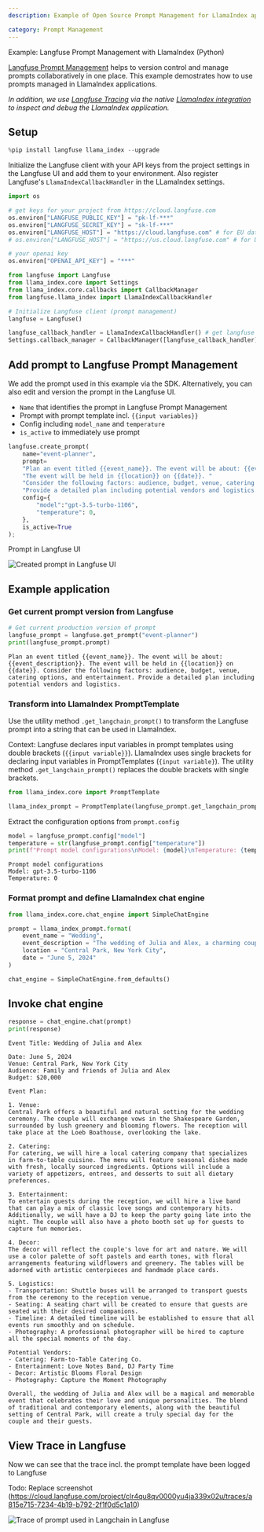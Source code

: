 ```yaml
---
description: Example of Open Source Prompt Management for LlamaIndex applications using Langfuse.

category: Prompt Management
---
```


Example: Langfuse Prompt Management with LlamaIndex (Python)

[Langfuse Prompt Management](https://langfuse.com/docs/prompts) helps to version control and manage prompts collaboratively in one place. This example demostrates how to use prompts managed in LlamaIndex applications.

_In addition, we use [Langfuse Tracing](https://langfuse.com/docs/tracing) via the native [LlamaIndex integration](https://langfuse.com/docs/integrations/llama-index) to inspect and debug the LlamaIndex application._

## Setup


```python
%pip install langfuse llama_index --upgrade
```

Initialize the Langfuse client with your API keys from the project settings in the Langfuse UI and add them to your environment. Also register Langfuse's `LlamaIndexCallbackHandler` in the LLamaIndex settings.


```python
import os

# get keys for your project from https://cloud.langfuse.com
os.environ["LANGFUSE_PUBLIC_KEY"] = "pk-lf-***"
os.environ["LANGFUSE_SECRET_KEY"] = "sk-lf-***"
os.environ["LANGFUSE_HOST"] = "https://cloud.langfuse.com" # for EU data region
# os.environ["LANGFUSE_HOST"] = "https://us.cloud.langfuse.com" # for US data region

# your openai key
os.environ["OPENAI_API_KEY"] = "***"
```


```python
from langfuse import Langfuse
from llama_index.core import Settings
from llama_index.core.callbacks import CallbackManager
from langfuse.llama_index import LlamaIndexCallbackHandler

# Initialize Langfuse client (prompt management)
langfuse = Langfuse()

langfuse_callback_handler = LlamaIndexCallbackHandler() # get langfuse's llamaindex callback handler
Settings.callback_manager = CallbackManager([langfuse_callback_handler]) # register callback handler in settings
```

## Add prompt to Langfuse Prompt Management

We add the prompt used in this example via the SDK. Alternatively, you can also edit and version the prompt in the Langfuse UI.

- `Name` that identifies the prompt in Langfuse Prompt Management
- Prompt with prompt template incl. `{{input variables}}`
- Config including `model_name` and `temperature`
- `is_active` to immediately use prompt


```python
langfuse.create_prompt(
    name="event-planner",
    prompt=
    "Plan an event titled {{event_name}}. The event will be about: {{event_description}}. "
    "The event will be held in {{location}} on {{date}}. "
    "Consider the following factors: audience, budget, venue, catering options, and entertainment. "
    "Provide a detailed plan including potential vendors and logistics.",
    config={
        "model":"gpt-3.5-turbo-1106",
        "temperature": 0,
    },
    is_active=True
);
```

Prompt in Langfuse UI

![Created prompt in Langfuse UI](https://langfuse.com/images/docs/prompt-management-langchain-prompt.png)

## Example application

### Get current prompt version from Langfuse


```python
# Get current production version of prompt
langfuse_prompt = langfuse.get_prompt("event-planner")
print(langfuse_prompt.prompt)
```

    Plan an event titled {{event_name}}. The event will be about: {{event_description}}. The event will be held in {{location}} on {{date}}. Consider the following factors: audience, budget, venue, catering options, and entertainment. Provide a detailed plan including potential vendors and logistics.


### Transform into LlamaIndex PromptTemplate

Use the utility method `.get_langchain_prompt()` to transform the Langfuse prompt into a string that can be used in LlamaIndex.

Context: Langfuse declares input variables in prompt templates using double brackets (`{{input variable}}`). LlamaIndex uses single brackets for declaring input variables in PromptTemplates (`{input variable}`). The utility method `.get_langchain_prompt()` replaces the double brackets with single brackets.


```python
from llama_index.core import PromptTemplate

llama_index_prompt = PromptTemplate(langfuse_prompt.get_langchain_prompt())
```

Extract the configuration options from `prompt.config`


```python
model = langfuse_prompt.config["model"]
temperature = str(langfuse_prompt.config["temperature"])
print(f"Prompt model configurations\nModel: {model}\nTemperature: {temperature}")
```

    Prompt model configurations
    Model: gpt-3.5-turbo-1106
    Temperature: 0


### Format prompt and define LlamaIndex chat engine



```python
from llama_index.core.chat_engine import SimpleChatEngine

prompt = llama_index_prompt.format(
    event_name = "Wedding",
    event_description = "The wedding of Julia and Alex, a charming couple who share a love for art and nature. This special day will celebrate their journey together with a blend of traditional and contemporary elements, reflecting their unique personalities.",
    location = "Central Park, New York City",
    date = "June 5, 2024"
)

chat_engine = SimpleChatEngine.from_defaults()
```

## Invoke chat engine


```python
response = chat_engine.chat(prompt)
print(response)
```

    Event Title: Wedding of Julia and Alex
    
    Date: June 5, 2024
    Venue: Central Park, New York City
    Audience: Family and friends of Julia and Alex
    Budget: $20,000
    
    Event Plan:
    
    1. Venue:
    Central Park offers a beautiful and natural setting for the wedding ceremony. The couple will exchange vows in the Shakespeare Garden, surrounded by lush greenery and blooming flowers. The reception will take place at the Loeb Boathouse, overlooking the lake.
    
    2. Catering:
    For catering, we will hire a local catering company that specializes in farm-to-table cuisine. The menu will feature seasonal dishes made with fresh, locally sourced ingredients. Options will include a variety of appetizers, entrees, and desserts to suit all dietary preferences.
    
    3. Entertainment:
    To entertain guests during the reception, we will hire a live band that can play a mix of classic love songs and contemporary hits. Additionally, we will have a DJ to keep the party going late into the night. The couple will also have a photo booth set up for guests to capture fun memories.
    
    4. Decor:
    The decor will reflect the couple's love for art and nature. We will use a color palette of soft pastels and earth tones, with floral arrangements featuring wildflowers and greenery. The tables will be adorned with artistic centerpieces and handmade place cards.
    
    5. Logistics:
    - Transportation: Shuttle buses will be arranged to transport guests from the ceremony to the reception venue.
    - Seating: A seating chart will be created to ensure that guests are seated with their desired companions.
    - Timeline: A detailed timeline will be established to ensure that all events run smoothly and on schedule.
    - Photography: A professional photographer will be hired to capture all the special moments of the day.
    
    Potential Vendors:
    - Catering: Farm-to-Table Catering Co.
    - Entertainment: Love Notes Band, DJ Party Time
    - Decor: Artistic Blooms Floral Design
    - Photography: Capture the Moment Photography
    
    Overall, the wedding of Julia and Alex will be a magical and memorable event that celebrates their love and unique personalities. The blend of traditional and contemporary elements, along with the beautiful setting of Central Park, will create a truly special day for the couple and their guests.


## View Trace in Langfuse

Now we can see that the trace incl. the prompt template have been logged to Langfuse

Todo: Replace screenshot (https://cloud.langfuse.com/project/clr4qu8qv0000yu4ja339x02u/traces/a815e715-7234-4b19-b792-2f1f0d5c1a10)

![Trace of prompt used in Langchain in Langfuse](https://langfuse.com/images/docs/prompt-management-langchain-trace.png)

